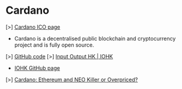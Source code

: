 Cardano
=======

\[\>\] [Cardano ICO page](https://www.cardanohub.org/en/home/)
- Cardano is a decentralised public blockchain and cryptocurrency project and is fully open source.

\[\>\] [GitHub code](https://github.com/input-output-hk/cardano-sl/)
\[\>\] [Input Output HK | IOHK](https://iohk.io/)
- [IOHK GitHub page](https://github.com/input-output-hk)

\[\>\] [Cardano: Ethereum and NEO Killer or Overpriced?](https://hackernoon.com/cardano-ethereum-and-neo-killer-or-overhyped-and-overpriced-8fcd5f8abcdf)
